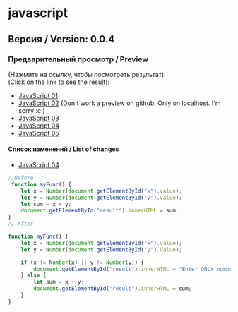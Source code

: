 # javascript

## Версия / Version: 0.0.4

### Предварительный просмотр / Preview<br>

(Нажмите на ссылку, чтобы посмотреть результат):<br>
(Click on the link to see the result): <br>
- [JavaScript 01]
- [JavaScript 02] (Don't work a preview on github. Only on localhost. I'm sorry :c )
- [JavaScript 03]
- [JavaScript 04]
- [JavaScript 05]

#### Список изменений / List of changes
- [JavaScript 04] <br>
```javascript
//Before
 function myFunc() {
    let x = Number(document.getElementById("x").value);
    let y = Number(document.getElementById("y").value);
    let sum = x + y;
    document.getElementById("result").innerHTML = sum;
}
// After

function myFunc() {
    let x = Number(document.getElementById("x").value);
    let y = Number(document.getElementById("y").value);

    if (x != Number(x) || y != Number(y)) {
        document.getElementById("result").innerHTML = "Enter ONLY numbers";
    } else {
        let sum = x + y;
        document.getElementById("result").innerHTML = sum;
    }
}
```



[JavaScript 01]: http://htmlpreview.github.io/?https://github.com/kroobeet/javascript/blob/master/JS/01/index.html
[JavaScript 02]: http://htmlpreview.github.io/?https://github.com/kroobeet/javascript/blob/master/JS/02/index.html
[JavaScript 03]: http://htmlpreview.github.io/?https://github.com/kroobeet/javascript/blob/master/JS/03/index.html
[JavaScript 04]: http://htmlpreview.github.io/?https://github.com/kroobeet/javascript/blob/master/JS/04/index.html
[JavaScript 05]: http://htmlpreview.github.io/?https://github.com/kroobeet/javascript/blob/master/JS/05/index.html
